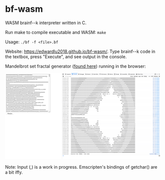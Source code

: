 # bf-wasm

WASM brainf--k interpreter written in C.

Run make to compile executable and WASM: ```make```

Usage: ```./bf -f <file>.bf```

Website: https://edwardlu2018.github.io/bf-wasm/.
Type brainf--k code in the textbox, press "Execute", and see output in the console.

Mandelbrot set fractal generator ([found here](https://github.com/erikdubbelboer/brainfuck-jit/blob/master/mandelbrot.bf)) running in the browser:

![web-screenshot](./web-screenshot.png)

Note: Input (,) is a work in progress. Emscripten's bindings of getchar() are a bit iffy.
